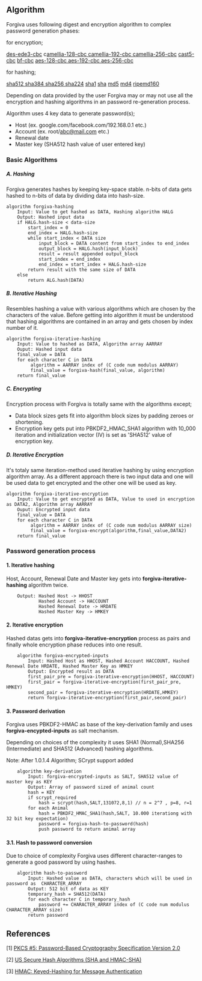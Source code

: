 ## Algorithm


Forgiva uses following digest and encryption algorithm to complex password
generation phases:

for encryption;

[des-ede3-cbc](https://en.wikipedia.org/wiki/Triple_DES) c[amellia-128-cbc camellia-192-cbc camellia-256-cbc](https://en.wikipedia.org/wiki/Camellia_(cipher)) [cast5-cbc](https://en.wikipedia.org/wiki/CAST-128)
[bf-cbc](https://en.wikipedia.org/wiki/Blowfish_(cipher)) [aes-128-cbc aes-192-cbc aes-256-cbc](https://en.wikipedia.org/wiki/Advanced_Encryption_Standard)

for hashing;

[sha512 sha384 sha256 sha224](https://en.wikipedia.org/wiki/SHA-2) [sha1](https://en.wikipedia.org/wiki/SHA-1) [sha](https://en.wikipedia.org/wiki/SHA-1#SHA-0) [md5](https://en.wikipedia.org/wiki/MD5) [md4](https://en.wikipedia.org/wiki/MD4) [ripemd160](https://en.wikipedia.org/wiki/RIPEMD)

Depending on data provided by the user Forgiva may or may not use all the encryption and hashing algorithms in an password re-generation process.

Algorithm uses 4 key data to generate password(s);

* Host (ex. google.com/facebook.com/192.168.0.1 etc.)
* Account (ex. root/abc@mail.com etc.)
* Renewal date
* Master key (SHA512 hash value of user entered key)


### Basic Algorithms

##### A. Hashing

Forgiva generates hashes by keeping key-space stable. n-bits of data gets hashed to n-bits of data by dividing data into hash-size.

```
algorithm forgiva-hashing
	Input: Value to get hashed as DATA, Hashing algorithm HALG
	Output: Hashed input data
	if HALG.hash-size < data-size
	    start_index = 0
	    end_index = HALG.hash-size
	    while start_index < DATA size
	    	input_block = DATA content from start_index to end_index
	    	output_block = HALG.hash(input_block)
	    	result = result appended output_block
	    	start_index = end_index
	    	end_index = start_index + HALG.hash-size
	    return result with the same size of DATA
	else
		return ALG.hash(DATA)
```
##### B. Iterative Hashing

Resembles hashing a value with various algorithms which are chosen by the characters of the value. Before getting into algorithm it must be understood that hashing algorithms are contained in an array and gets chosen by index number of it.

```
algorithm forgiva-iterative-hashing
	Input: Value to hashed as DATA, Algorithm array AARRAY
	Ouput: Hashed input data
	final_value = DATA
	for each character C in DATA
	     algorithm = AARRAY index of (C code num modulus AARRAY)
		 final_value = forgiva-hash(final_value, algorithm)
	return final_value
```

##### C. Encrypting

Encryption process with Forgiva is totally same with the algorithms except;

* Data block sizes gets fit into algorithm block sizes by padding zeroes or shortening.
* Encryption key gets put into PBKDF2_HMAC_SHA1 algorithm with 10_000 iteration and initialization vector (IV) is set as 'SHA512' value of encryption key.


##### D. Iterative Encryption

It's totaly same iteration-method used iterative hashing by using encryption algorithm array. As a different approach there is two input data and one will be used data to get encrypted and the other one will be used as key.


```
algorithm forgiva-iterative-encryption
	Input: Value to get encrypted as DATA, Value to used in encryption as DATA2, Algorithm array AARRAY
	Ouput: Encrypted input data
	final_value = DATA
	for each character C in DATA
	     algorithm = AARRAY index of (C code num modulus AARRAY size)
		 final_value = forgiva-encrypt(algorithm,final_value,DATA2)
	return final_value
```
### Password generation process


#### 1. Iterative hashing

Host, Account, Renewal Date and Master key gets into **forgiva-iterative-hashing** algorithm twice.

```
	Output: Hashed Host -> HHOST
			Hashed Account -> HACCOUNT
			Hashed Renewal Date -> HRDATE
			Hashed Master Key -> HMKEY
```

#### 2. Iterative encryption

Hashed datas gets into **forgiva-iterative-encryption** process as pairs and finally whole encryption phase reduces into one result.

```
	algorithm forgiva-encrypted-inputs
		Input: Hashed Host as HHOST, Hashed Account HACCOUNT, Hashed Renewal Date HRDATE, Hashed Master Key as HMKEY
		Output: Encrypted result as DATA
		first_pair_pre = forgiva-iterative-encryption(HHOST, HACCOUNT)
		first_pair = forgiva-iterative-encryption(first_pair_pre, HMKEY)
		second_pair = forgiva-iterative-encryption(HRDATE,HMKEY)
		return forgiva-iterative-encryption(first_pair,second_pair)
```

#### 3. Password derivation

Forgiva uses PBKDF2-HMAC as base of the key-derivation family and uses **forgiva-encypted-inputs** as salt mechanism.

Depending on choices of the complexity it uses SHA1 (Normal),SHA256 (Intermediate) and SHA512 (Advanced) hashing algorithms.

Note: After 1.0.1.4 Algorithm; SCrypt support added

```
	algorithm key-derivation
		Input: forgiva-encrypted-inputs as SALT, SHA512 value of master key as KEY
		Output: Array of password sized of animal count
		hash = KEY
		if scrypt_required
			hash = scrypt(hash,SALT,131072,8,1) // n = 2^7 , p=8, r=1 
		for each Animal
			hash = PBKDF2_HMAC_SHA1(hash,SALT, 10.000 iterationg with 32 bit key expectation)
			password = forgiva-hash-to-password(hash)
			push password to return animal array
```


#### 3.1. Hash to password conversion

Due to choice of complexity Forgiva uses different character-ranges to generate a good password by using hashes.


```
	algorithm hash-to-password
		Input: Hashed value as DATA, characters which will be used in password as  CHARACTER_ARRAY
		Output: 512 bit of data as KEY
		temporary_hash = SHA512(DATA)
		for each character C in temporary_hash
	    	password += CHARACTER_ARRAY index of (C code num modulus CHARACTER_ARRAY size)
	    return password

```

## References

[1]		[PKCS #5: Password-Based Cryptography Specification Version 2.0](https://tools.ietf.org/html/rfc2898)

[2]		[US Secure Hash Algorithms (SHA and HMAC-SHA)](https://tools.ietf.org/html/rfc4634)

[3]		[HMAC: Keyed-Hashing for Message Authentication](https://tools.ietf.org/html/rfc2104)